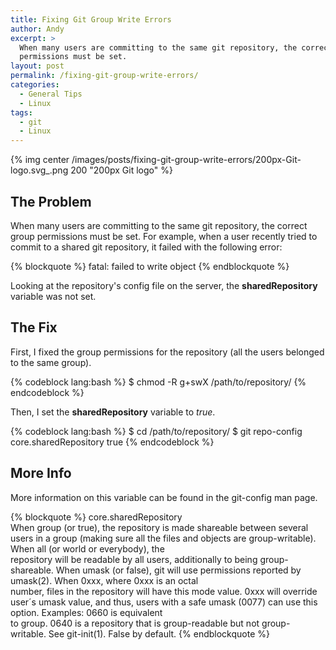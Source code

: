 ```yaml
---
title: Fixing Git Group Write Errors
author: Andy
excerpt: >
  When many users are committing to the same git repository, the correct group
  permissions must be set.
layout: post
permalink: /fixing-git-group-write-errors/
categories:
  - General Tips
  - Linux
tags:
  - git
  - Linux
---
```

{% img center /images/posts/fixing-git-group-write-errors/200px-Git-logo.svg_.png 200 "200px Git logo" %}

## The Problem

When many users are committing to the same git repository, the correct group permissions must be 
set. For example, when a user recently tried to commit to a shared git repository, it failed 
with the following error:

{% blockquote %}
fatal: failed to write object 
{% endblockquote %}

Looking at the repository's config file on the server, the **sharedRepository** variable was not set. 

## The Fix

First, I fixed the group permissions for the repository (all the users belonged to the same group).

{% codeblock lang:bash %}
$ chmod -R g+swX /path/to/repository/
{% endcodeblock %}

Then, I set the **sharedRepository** variable to *true*.

{% codeblock lang:bash %}
$ cd /path/to/repository/
$ git repo-config core.sharedRepository true
{% endcodeblock %}

## More Info

More information on this variable can be found in the git-config man page.

{% blockquote %}
core.sharedRepository  
When group (or true), the repository is made shareable between several users in a group (making sure all the files and objects are group-writable). When all (or world or everybody), the  
repository will be readable by all users, additionally to being group-shareable. When umask (or false), git will use permissions reported by umask(2). When 0xxx, where 0xxx is an octal  
number, files in the repository will have this mode value. 0xxx will override user´s umask value, and thus, users with a safe umask (0077) can use this option. Examples: 0660 is equivalent  
to group. 0640 is a repository that is group-readable but not group-writable. See git-init(1). False by default.
{% endblockquote %}
